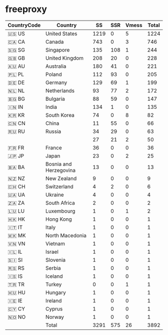 # freeproxy

|CountryCode|Country|SS|SSR|Vmess|Total|
|  ----  | ----  |  ----  | ----  |  ----  | ----  |
|🇺🇸 US|United States|1219|0|5|1224|
|🇨🇦 CA|Canada|743|0|3|746|
|🇸🇬 SG|Singapore|135|108|1|244|
|🇬🇧 GB|United Kingdom|208|20|0|228|
|🇦🇺 AU|Australia|180|41|0|221|
|🇵🇱 PL|Poland|112|93|0|205|
|🇩🇪 DE|Germany|129|69|1|199|
|🇳🇱 NL|Netherlands|93|77|2|172|
|🇧🇬 BG|Bulgaria|88|59|0|147|
|🇮🇳 IN|India|134|1|0|135|
|🇰🇷 KR|South Korea|74|0|8|82|
|🇨🇳 CN|China|11|55|0|66|
|🇷🇺 RU|Russia|34|29|0|63|
| ||27|21|2|50|
|🇫🇷 FR|France|36|0|0|36|
|🇯🇵 JP|Japan|23|0|2|25|
|🇧🇦 BA|Bosnia and Herzegovina|13|0|0|13|
|🇳🇿 NZ|New Zealand|9|0|0|9|
|🇨🇭 CH|Switzerland|4|2|0|6|
|🇺🇦 UA|Ukraine|4|0|0|4|
|🇿🇦 ZA|South Africa|2|0|0|2|
|🇱🇺 LU|Luxembourg|1|0|1|2|
|🇭🇰 HK|Hong Kong|1|0|0|1|
|🇮🇹 IT|Italy|1|0|0|1|
|🇲🇰 MK|North Macedonia|1|0|0|1|
|🇻🇳 VN|Vietnam|1|0|0|1|
|🇮🇱 IL|Israel|1|0|0|1|
|🇸🇮 SI|Slovenia|1|0|0|1|
|🇷🇸 RS|Serbia|1|0|0|1|
|🇮🇸 IS|Iceland|1|0|0|1|
|🇹🇷 TR|Turkey|0|0|1|1|
|🇭🇺 HU|Hungary|1|0|0|1|
|🇮🇪 IE|Ireland|1|0|0|1|
|🇨🇾 CY|Cyprus|1|0|0|1|
|🇳🇴 NO|Norway|1|0|0|1|
||Total|3291|575|26|3892|

